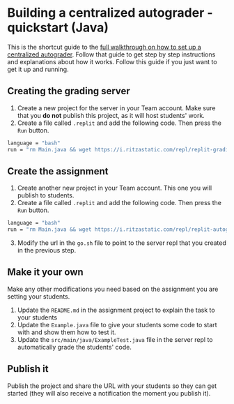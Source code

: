 # Building a centralized autograder - quickstart (Java)

This is the shortcut guide to the [full walkthrough on how to set up a centralized autograder](./CentralizedAutograder-java). Follow that guide to get step by step instructions and explanations about how it works. Follow this guide if you just want to get it up and running.

## Creating the grading server
1. Create a new project for the server in your Team account. Make sure that you **do not** publish this project, as it will host students' work.
2. Create a file called `.replit` and add the following code. Then press the `Run` button.

```bash
language = "bash"
run = "rm Main.java && wget https://i.ritzastatic.com/repl/replit-grading-server-java.zip && unzip -o replit-grading-server-java.zip"
```

## Create the assignment
1. Create another new project in your Team account. This one you will publish to students.
2. Create a file called `.replit` and add the following code. Then press the `Run` button.
```bash
language = "bash"
run = "rm Main.java && wget https://i.ritzastatic.com/repl/replit-autograding-assignment-template-java.zip && unzip -o replit-autograding-assignment-template-java.zip"
```
3. Modify the url in the `go.sh` file to point to the server repl that you created in the previous step.

## Make it your own
Make any other modifications you need based on the assignment you are setting your students.
1. Update the `README.md` in the assignment project to explain the task to your students
2. Update the `Example.java` file to give your students some code to start with and show them how to test it.
3. Update the `src/main/java/ExampleTest.java` file in the server repl to automatically grade the students' code.

## Publish it

Publish the project and share the URL with your students so they can get started (they will also receive a notification the moment you publish it).
